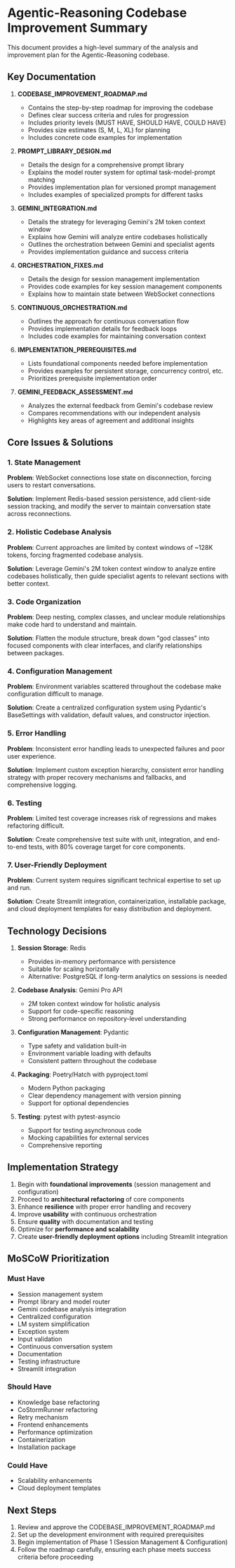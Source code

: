 # Agentic-Reasoning Codebase Improvement Summary

This document provides a high-level summary of the analysis and improvement plan for the Agentic-Reasoning codebase.

## Key Documentation

1. **CODEBASE_IMPROVEMENT_ROADMAP.md**
   - Contains the step-by-step roadmap for improving the codebase
   - Defines clear success criteria and rules for progression
   - Includes priority levels (MUST HAVE, SHOULD HAVE, COULD HAVE)
   - Provides size estimates (S, M, L, XL) for planning
   - Includes concrete code examples for implementation

2. **PROMPT_LIBRARY_DESIGN.md**
   - Details the design for a comprehensive prompt library
   - Explains the model router system for optimal task-model-prompt matching
   - Provides implementation plan for versioned prompt management
   - Includes examples of specialized prompts for different tasks

3. **GEMINI_INTEGRATION.md**
   - Details the strategy for leveraging Gemini's 2M token context window
   - Explains how Gemini will analyze entire codebases holistically
   - Outlines the orchestration between Gemini and specialist agents
   - Provides implementation guidance and success criteria

4. **ORCHESTRATION_FIXES.md**
   - Details the design for session management implementation
   - Provides code examples for key session management components
   - Explains how to maintain state between WebSocket connections

5. **CONTINUOUS_ORCHESTRATION.md**
   - Outlines the approach for continuous conversation flow
   - Provides implementation details for feedback loops
   - Includes code examples for maintaining conversation context

6. **IMPLEMENTATION_PREREQUISITES.md**
   - Lists foundational components needed before implementation
   - Provides examples for persistent storage, concurrency control, etc.
   - Prioritizes prerequisite implementation order

7. **GEMINI_FEEDBACK_ASSESSMENT.md**
   - Analyzes the external feedback from Gemini's codebase review
   - Compares recommendations with our independent analysis
   - Highlights key areas of agreement and additional insights

## Core Issues & Solutions

### 1. State Management
**Problem**: WebSocket connections lose state on disconnection, forcing users to restart conversations.

**Solution**: Implement Redis-based session persistence, add client-side session tracking, and modify the server to maintain conversation state across reconnections.

### 2. Holistic Codebase Analysis
**Problem**: Current approaches are limited by context windows of ~128K tokens, forcing fragmented codebase analysis.

**Solution**: Leverage Gemini's 2M token context window to analyze entire codebases holistically, then guide specialist agents to relevant sections with better context.

### 3. Code Organization
**Problem**: Deep nesting, complex classes, and unclear module relationships make code hard to understand and maintain.

**Solution**: Flatten the module structure, break down "god classes" into focused components with clear interfaces, and clarify relationships between packages.

### 4. Configuration Management
**Problem**: Environment variables scattered throughout the codebase make configuration difficult to manage.

**Solution**: Create a centralized configuration system using Pydantic's BaseSettings with validation, default values, and constructor injection.

### 5. Error Handling
**Problem**: Inconsistent error handling leads to unexpected failures and poor user experience.

**Solution**: Implement custom exception hierarchy, consistent error handling strategy with proper recovery mechanisms and fallbacks, and comprehensive logging.

### 6. Testing
**Problem**: Limited test coverage increases risk of regressions and makes refactoring difficult.

**Solution**: Create comprehensive test suite with unit, integration, and end-to-end tests, with 80% coverage target for core components.

### 7. User-Friendly Deployment
**Problem**: Current system requires significant technical expertise to set up and run.

**Solution**: Create Streamlit integration, containerization, installable package, and cloud deployment templates for easy distribution and deployment.

## Technology Decisions

1. **Session Storage**: Redis
   - Provides in-memory performance with persistence
   - Suitable for scaling horizontally
   - Alternative: PostgreSQL if long-term analytics on sessions is needed

2. **Codebase Analysis**: Gemini Pro API
   - 2M token context window for holistic analysis
   - Support for code-specific reasoning
   - Strong performance on repository-level understanding

3. **Configuration Management**: Pydantic
   - Type safety and validation built-in
   - Environment variable loading with defaults
   - Consistent pattern throughout the codebase

4. **Packaging**: Poetry/Hatch with pyproject.toml
   - Modern Python packaging
   - Clear dependency management with version pinning
   - Support for optional dependencies

5. **Testing**: pytest with pytest-asyncio
   - Support for testing asynchronous code
   - Mocking capabilities for external services
   - Comprehensive reporting

## Implementation Strategy

1. Begin with **foundational improvements** (session management and configuration)
2. Proceed to **architectural refactoring** of core components
3. Enhance **resilience** with proper error handling and recovery
4. Improve **usability** with continuous orchestration
5. Ensure **quality** with documentation and testing
6. Optimize for **performance and scalability**
7. Create **user-friendly deployment options** including Streamlit integration

## MoSCoW Prioritization

### Must Have
- Session management system
- Prompt library and model router
- Gemini codebase analysis integration
- Centralized configuration
- LM system simplification
- Exception system
- Input validation
- Continuous conversation system
- Documentation
- Testing infrastructure
- Streamlit integration

### Should Have
- Knowledge base refactoring
- CoStormRunner refactoring
- Retry mechanism
- Frontend enhancements
- Performance optimization
- Containerization
- Installation package

### Could Have
- Scalability enhancements
- Cloud deployment templates

## Next Steps

1. Review and approve the CODEBASE_IMPROVEMENT_ROADMAP.md
2. Set up the development environment with required prerequisites
3. Begin implementation of Phase 1 (Session Management & Configuration)
4. Follow the roadmap carefully, ensuring each phase meets success criteria before proceeding